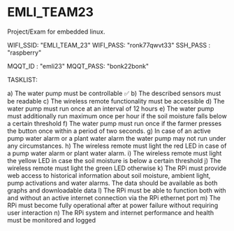 # EMLI_TEAM23
Project/Exam for embedded linux.

WIFI_SSID: "EMLI_TEAM_23"
WIFI_PASS: "ronk77qwvt33"
SSH_PASS : "raspberry"

MQQT_ID  : "emli23"
MQQT_PASS: "bonk22bonk"

TASKLIST:

a) The water pump must be controllable ✅
b) The described sensors must be readable 
c) The wireless remote functionality must be accessible
d) The water pump must run once at an interval of 12 hours
e) The water pump must additionally run maximum once per hour if the soil moisture falls below a certain threshold
f) The water pump must run once if the farmer presses the button once within a period of two seconds.
g) In case of an active pump water alarm or a plant water alarm the water pump may not run under any circumstances.
h) The wireless remote must light the red LED in case of a pump water alarm or plant water alarm.
i) The wireless remote must light the yellow LED in case the soil moisture is below a certain threshold
j) The wireless remote must light the green LED otherwise
k) The RPi must provide web access to historical information about soil moisture, ambient light, pump activations and water alarms. The data should be available as both graphs and downloadable data
l) The RPi must be able to function both with and without an active internet connection via the RPi ethernet port
m) The RPi must become fully operational after at power failure without requiring user interaction
n) The RPi system and internet performance and health must be monitored and logged
